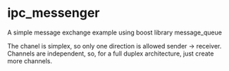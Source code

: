 # ipc_messenger

A simple message exchange example using boost library message_queue

The chanel is simplex, so only one direction is allowed sender -> receiver.
Channels are independent, so, for a full duplex architecture, just create more channels.